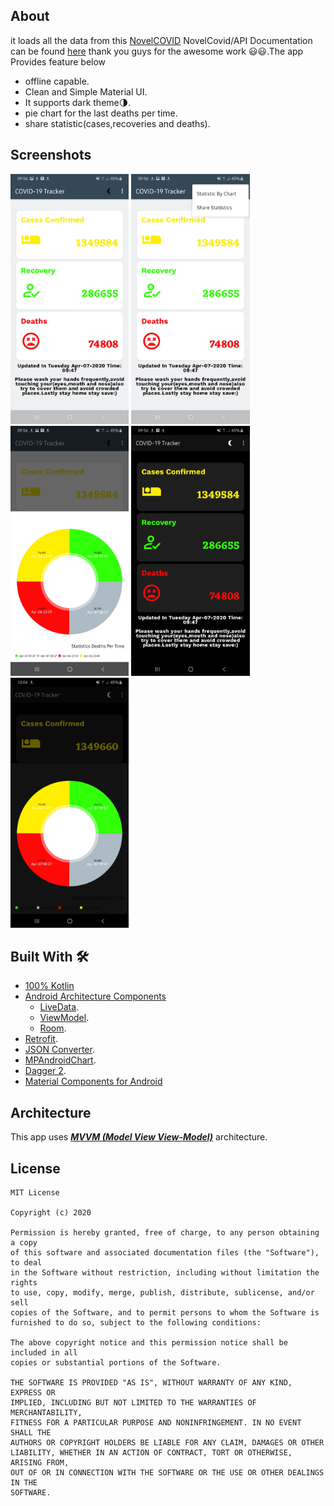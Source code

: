 ## About
it loads all the data from this [NovelCOVID](https://github.com/NovelCOVID/API) NovelCovid/API Documentation can be found [here](https://corona.lmao.ninja/docs/) thank you guys for the awesome work 😃😃.The app Provides feature below
- offline capable.
- Clean and Simple Material UI.
- It supports dark theme🌗.
- pie chart for the last deaths per time.
- share statistic(cases,recoveries and deaths).


## Screenshots
<img src="screenshots/1_home.jpg" height="400" alt="Home screen"/>    <img src="screenshots/3_home_with_menu.jpg" height="400" alt="home screen with menu"/>  <img src="screenshots/4_pie_chart.jpg" height="400" alt="pie_chart_modal"/> <img src="screenshots/2_home_in_dark_theme.jpg" height="400" alt="home screen in dark theme"/> <img src="screenshots/5_pie_chart_in_dark_theme.jpg" height="400" alt="Pie Chart in dark theme"/>




## Built With 🛠
- [100% Kotlin](https://kotlinlang.org/)
- [Android Architecture Components](https://developer.android.com/topic/libraries/architecture)
  - [LiveData](https://developer.android.com/topic/libraries/architecture/livedata).
  - [ViewModel](https://developer.android.com/topic/libraries/architecture/viewmodel).
  - [Room](https://developer.android.com/topic/libraries/architecture/room).
- [Retrofit](https://square.github.io/retrofit/).
- [JSON Converter]().
- [MPAndroidChart]().
- [Dagger 2]().
- [Material Components for Android](https://github.com/material-components/material-components-android)

## Architecture
This app uses [***MVVM (Model View View-Model)***](https://developer.android.com/jetpack/docs/guide#recommended-app-arch) architecture.


## License
```
MIT License

Copyright (c) 2020

Permission is hereby granted, free of charge, to any person obtaining a copy
of this software and associated documentation files (the "Software"), to deal
in the Software without restriction, including without limitation the rights
to use, copy, modify, merge, publish, distribute, sublicense, and/or sell
copies of the Software, and to permit persons to whom the Software is
furnished to do so, subject to the following conditions:

The above copyright notice and this permission notice shall be included in all
copies or substantial portions of the Software.

THE SOFTWARE IS PROVIDED "AS IS", WITHOUT WARRANTY OF ANY KIND, EXPRESS OR
IMPLIED, INCLUDING BUT NOT LIMITED TO THE WARRANTIES OF MERCHANTABILITY,
FITNESS FOR A PARTICULAR PURPOSE AND NONINFRINGEMENT. IN NO EVENT SHALL THE
AUTHORS OR COPYRIGHT HOLDERS BE LIABLE FOR ANY CLAIM, DAMAGES OR OTHER
LIABILITY, WHETHER IN AN ACTION OF CONTRACT, TORT OR OTHERWISE, ARISING FROM,
OUT OF OR IN CONNECTION WITH THE SOFTWARE OR THE USE OR OTHER DEALINGS IN THE
SOFTWARE.
```
